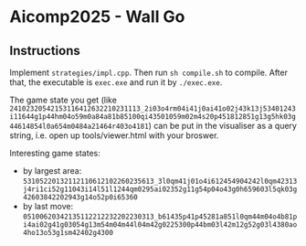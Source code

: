 # Aicomp2025 - Wall Go

## Instructions

Implement `strategies/impl.cpp`. Then run `sh compile.sh` to compile. After that, the executable is `exec.exe` and run it by `./exec.exe`.

The game state you get (like `24102320542153116412632210231113_2i03o4rm04i41j0ai41o02j43k13j53401243i11644g1p44hm04o59m0a84a81b85100qi43501059m02m4s20p451812851g13g5hk03g44614854l0a654m0484a21464r403o4181`) can be put in the visualiser as a query string, i.e. open up tools/viewer.html with your broswer.

Interesting game states:
- by largest area: `53105220132112110612102260235613_3l0qm41j01o4i612454904242l0qm42313j4ri1ci52g11043i14l51l1244qm0295ai02352g11g54p04o43g0h659603l5qk03g42603842202943g14o52p0i65360`
- by last move: `05100620342135112212232202230313_b61435p41p45281a851l0qm44m04o4b81pi4ai02g41g03054g13m54m04m44l04m42g0225300p44bm03l42m12g52g03l4380ao4ho13o53g1sm42402g4300`

